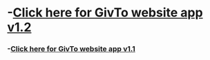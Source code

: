 # -[Click here for GivTo website app v1.2 ](https://givto1.netlify.com/) 

### -[Click here for GivTo website app v1.1 ](https://givto.netlify.com/) 

